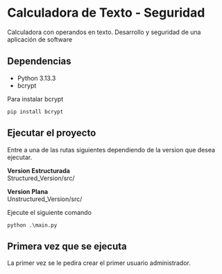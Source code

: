 # Calculadora de Texto - Seguridad
Calculadora con operandos en texto. Desarrollo y seguridad de una aplicación de software

## Dependencias
* Python 3.13.3 
* bcrypt 


Para instalar bcrypt
```
pip install bcrypt
```

## Ejecutar el proyecto

Entre a una de las rutas siguientes dependiendo de la version que desea ejecutar.   

**Version Estructurada**  
Structured_Version/src/   
  
  **Version Plana**  
Unstructured_Version/src/  

Ejecute el siguiente comando
```
python .\main.py
```

## Primera vez que se ejecuta
La primer vez se le pedira crear el primer usuario administrador.

